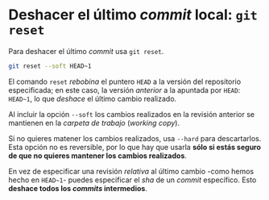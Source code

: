 # Deshacer el último *commit* local:  `git reset`

Para deshacer el último *commit* usa `git reset`.

```bash
git reset --soft HEAD~1
```

El comando `reset` *rebobina* el puntero `HEAD` a la versión del repositorio especificada; en este caso, la versión *anterior* a la apuntada por `HEAD`:  `HEAD~1`, lo que *deshace* el último cambio realizado.

Al incluir la opción `--soft` los cambios realizados en la revisión anterior se mantienen en la *carpeta de trabajo* (*working copy*).

Si no quieres matener los cambios realizados, usa `--hard` para descartarlos. Esta opción no es reversible, por lo que hay que usarla **sólo si estás seguro de que no quieres mantener los cambios realizados**.

En vez de especificar una revisión *relativa* al último cambio -como hemos hecho en `HEAD~1`- puedes especificar el *sha* de un *commit* específico. Esto **deshace todos los *commits* intermedios**.
